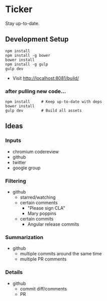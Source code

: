 # Ticker

Stay up-to-date.

## Development Setup

    npm install
    npm install -g bower
    bower install
    npm install -g gulp
    gulp dev

- Visit [http://localhost:8081/build/](http://localhost:8081/build/)

### after pulling new code...

    npm install     # Keep up-to-date with deps
    bower install
    gulp dev        # Build all assets

## Ideas

### Inputs

  - chromium codereview
  - github
  - twitter
  - google group

### Filtering

  - github
    - starred/watching
    - certain comments
      - "Please sign CLA"
      - Mary poppins
    - certain commits
      - Angular release commits

### Summarization

  - github
    - multiple commits around the same time
    - multiple PR comments


### Details

  - github
    - commit diff/comments
    - PR
